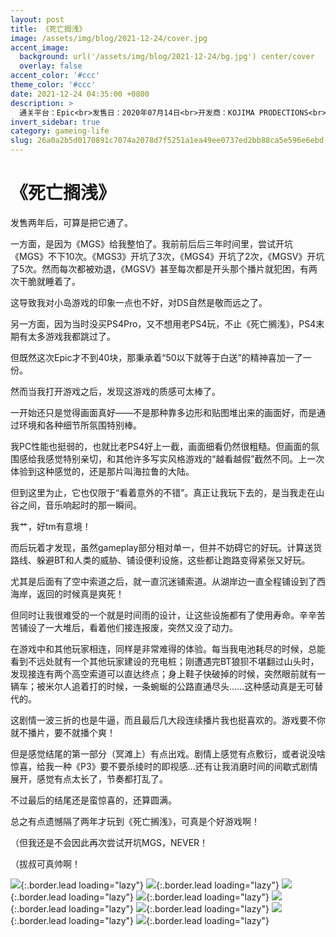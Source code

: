 ```yaml
---
layout: post
title: 《死亡搁浅》
image: /assets/img/blog/2021-12-24/cover.jpg
accent_image: 
  background: url('/assets/img/blog/2021-12-24/bg.jpg') center/cover
  overlay: false
accent_color: '#ccc'
theme_color: '#ccc'
date: 2021-12-24 04:35:00 +0800
description: >
  通关平台：Epic<br>发售日：2020年07月14日<br>开发商：KOJIMA PRODECTIONS<br>发行商：505 Games<br>个人评分：90
invert_sidebar: true
category: gameing-life
slug: 26a0a2b5d0170891c7074a2078d7f5251a1ea49ee0737ed2bb88ca5e596e6ebd
---
```


# 《死亡搁浅》

发售两年后，可算是把它通了。

一方面，是因为《MGS》给我整怕了。我前前后后三年时间里，尝试开坑《MGS》不下10次。《MGS3》开坑了3次，《MGS4》开坑了2次，《MGSV》开坑了5次。然而每次都被劝退，《MGSV》甚至每次都是开头那个播片就犯困，有两次干脆就睡着了。

这导致我对小岛游戏的印象一点也不好，对DS自然是敬而远之了。

另一方面，因为当时没买PS4Pro，又不想用老PS4玩，不止《死亡搁浅》，PS4末期有太多游戏我都跳过了。

但既然这次Epic才不到40块，那秉承着“50以下就等于白送”的精神喜加一了一份。

然而当我打开游戏之后，发现这游戏的质感可太棒了。

一开始还只是觉得画面真好——不是那种靠多边形和贴图堆出来的画面好，而是通过环境和各种细节所氛围特别棒。

我PC性能也挺弱的，也就比老PS4好上一截，画面细看仍然很粗糙。但画面的氛围感给我感觉特别亲切，和其他许多写实风格游戏的“越看越假”截然不同。上一次体验到这种感觉的，还是那片叫海拉鲁的大陆。

但到这里为止，它也仅限于“看着意外的不错”。真正让我玩下去的，是当我走在山谷之间，音乐响起时的那一瞬间。

我艹，好tm有意境！

而后玩着才发现，虽然gameplay部分相对单一，但并不妨碍它的好玩。计算送货路线、躲避BT和人类的威胁、铺设便利设施，这些都让跑路变得紧张又好玩。

尤其是后面有了空中索道之后，就一直沉迷铺索道。从湖岸边一直全程铺设到了西海岸，返回的时候真是爽死！

但同时让我很难受的一个就是时间雨的设计，让这些设施都有了使用寿命。辛辛苦苦铺设了一大堆后，看着他们接连报废，突然又没了动力。

在游戏中和其他玩家相连，同样是非常难得的体验。每当我电池耗尽的时候，总能看到不远处就有一个其他玩家建设的充电桩；刚遭遇完BT狼狈不堪翻过山头时，发现接连有两个高空索道可以直达终点；身上鞋子快破掉的时候，突然眼前就有一辆车；被米尔人追着打的时候，一条蜿蜒的公路直通尽头......这种感动真是无可替代的。

这剧情一波三折的也是牛逼，而且最后几大段连续播片我也挺喜欢的。游戏要不你就不播片，要不就播个爽！

但是感觉结尾的第一部分（冥滩上）有点出戏。剧情上感觉有点敷衍，或者说没啥惊喜，给我一种《P3》要不要杀绫时的即视感...还有让我消磨时间的间歇式剧情展开，感觉有点太长了，节奏都打乱了。

不过最后的结尾还是蛮惊喜的，还算圆满。

总之有点遗憾隔了两年才玩到《死亡搁浅》，可真是个好游戏啊！

（但我还是不会因此再次尝试开坑MGS，NEVER！

（拔叔可真帅啊！

![](/assets/img/blog/2021-12-24/1.jpg){:.border.lead loading="lazy"}
![](/assets/img/blog/2021-12-24/2.jpg){:.border.lead loading="lazy"}
![](/assets/img/blog/2021-12-24/3.jpg){:.border.lead loading="lazy"}
![](/assets/img/blog/2021-12-24/4.jpg){:.border.lead loading="lazy"}
![](/assets/img/blog/2021-12-24/5.jpg){:.border.lead loading="lazy"}
![](/assets/img/blog/2021-12-24/6.jpg){:.border.lead loading="lazy"}
![](/assets/img/blog/2021-12-24/7.jpg){:.border.lead loading="lazy"}
![](/assets/img/blog/2021-12-24/8.jpg){:.border.lead loading="lazy"}

